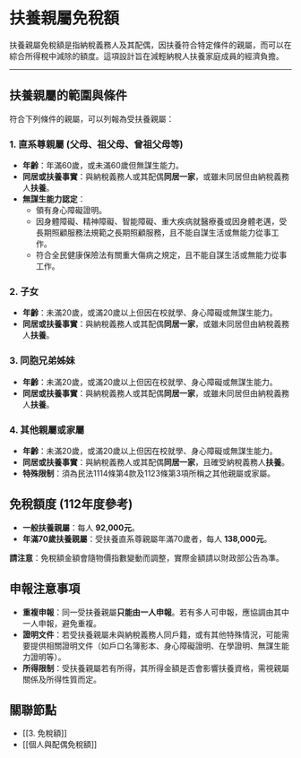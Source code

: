 # 扶養親屬免稅額

扶養親屬免稅額是指納稅義務人及其配偶，因扶養符合特定條件的親屬，而可以在綜合所得稅中減除的額度。這項設計旨在減輕納稅人扶養家庭成員的經濟負擔。

---

## 扶養親屬的範圍與條件

符合下列條件的親屬，可以列報為受扶養親屬：

### 1. 直系尊親屬 (父母、祖父母、曾祖父母等)

-   **年齡**：年滿60歲，或未滿60歲但無謀生能力。
-   **同居或扶養事實**：與納稅義務人或其配偶**同居一家**，或雖未同居但由納稅義務人**扶養**。
-   **無謀生能力認定**：
    -   領有身心障礙證明。
    -   因身體障礙、精神障礙、智能障礙、重大疾病就醫療養或因身體老邁，受長期照顧服務法規範之長期照顧服務，且不能自謀生活或無能力從事工作。
    -   符合全民健康保險法有關重大傷病之規定，且不能自謀生活或無能力從事工作。

### 2. 子女

-   **年齡**：未滿20歲，或滿20歲以上但因在校就學、身心障礙或無謀生能力。
-   **同居或扶養事實**：與納稅義務人或其配偶**同居一家**，或雖未同居但由納稅義務人**扶養**。

### 3. 同胞兄弟姊妹

-   **年齡**：未滿20歲，或滿20歲以上但因在校就學、身心障礙或無謀生能力。
-   **同居或扶養事實**：與納稅義務人或其配偶**同居一家**，或雖未同居但由納稅義務人**扶養**。

### 4. 其他親屬或家屬

-   **年齡**：未滿20歲，或滿20歲以上但因在校就學、身心障礙或無謀生能力。
-   **同居或扶養事實**：與納稅義務人或其配偶**同居一家**，且確受納稅義務人**扶養**。
-   **特殊限制**：須為民法1114條第4款及1123條第3項所稱之其他親屬或家屬。

## 免稅額度 (112年度參考)

-   **一般扶養親屬**：每人 **92,000元**。
-   **年滿70歲扶養親屬**：受扶養直系尊親屬年滿70歲者，每人 **138,000元**。

**請注意**：免稅額金額會隨物價指數變動而調整，實際金額請以財政部公告為準。

## 申報注意事項

-   **重複申報**：同一受扶養親屬**只能由一人申報**。若有多人可申報，應協調由其中一人申報，避免重複。
-   **證明文件**：若受扶養親屬未與納稅義務人同戶籍，或有其他特殊情況，可能需要提供相關證明文件（如戶口名簿影本、身心障礙證明、在學證明、無謀生能力證明等）。
-   **所得限制**：受扶養親屬若有所得，其所得金額是否會影響扶養資格，需視親屬關係及所得性質而定。

## 關聯節點
- [[3. 免稅額]]
- [[個人與配偶免稅額]]
